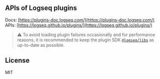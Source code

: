 ## APIs of Logseq plugins

Docs: [https://plugins-doc.logseq.com/](https://plugins-doc.logseq.com/)  
APIs: [https://logseq.github.io/plugins/](https://logseq.github.io/plugins/)

>  ⚠️ To avoid loading plugin failures occasionally and for performance reasons,
> it is recommended to keep the plugin SDK [`@logseq/libs`](https://www.npmjs.com/package/@logseq/libs) as up-to-date as possible.

## License
MIT
